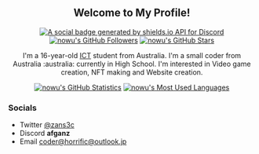 <p align="center">
	<h2 align="center">Welcome to My Profile!</h2>
	<p align="center"><a href="https://discord.gg/finland"><img src="https://img.shields.io/discord/1025109551797772348?style=for-the-badge" title="https://discord.gg/finland" alt="A social badge generated by shields.io API for Discord"></a> <a href="https://github.com/nowu?tab=followers"><img src="https://img.shields.io/github/followers/nowu?style=for-the-badge" alt="nowu's GitHub Followers" title="nowu's GitHub Followers"></a> <a href="#"><img src="https://img.shields.io/github/stars/nowu?style=for-the-badge" alt="nowu's GitHub Stars" title="nowu's GitHub Stars"></a>
	</p>
</p>

<p align="center">I'm a 16-year-old <a href="https://en.wikipedia.org/wiki/Information_and_communications_technology">ICT</a> student from Australia. I'm a small coder from Australia :australia: currently in High School. I'm interested in Video game creation, NFT making and Website creation.
</p>

<p align="center">
	<a href="https://github.com/nowu"><img src="https://github-readme-stats.vercel.app/api?username=nowu&theme=tokyonight&hide=prs,issues&count_private=true" title="nowu's GitHub Statistics" alt="nowu's GitHub Statistics"></a> <a href="https://github.com/nowu"><img src="https://github-readme-stats.vercel.app/api/top-langs/?username=nowu&&theme=tokyonight&layout=compact" title="nowu's Most Used Languages" alt="nowu's Most Used Languages"></a>
</p>

<p>
	<h3>Socials</h3>
	<ul>
		<li>Twitter <a href="https://twitter.com/afganzig">@zans3c</a></li>
		<li>Discord <strong>afganz</strong>
		<li>Email <a href="horrific@outlook.jp">coder@horrific@outlook.jp</a></li>
	</ul>
</p>
